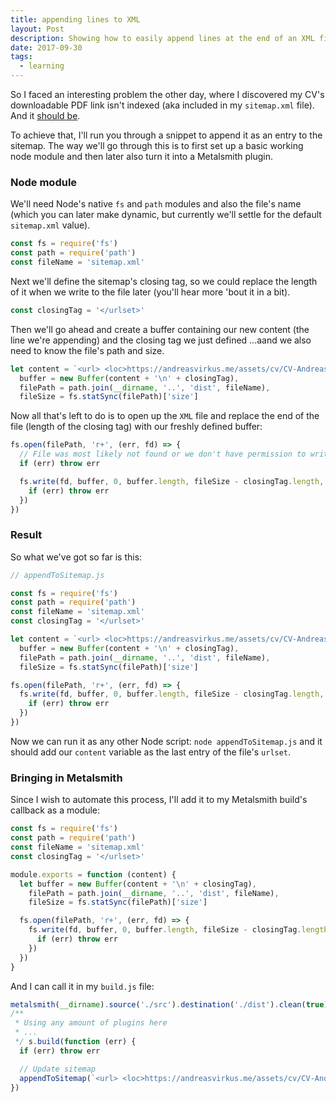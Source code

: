 ```yaml
---
title: appending lines to XML
layout: Post
description: Showing how to easily append lines at the end of an XML file (like your sitemap).
date: 2017-09-30
tags:
  - learning
---
```


So I faced an interesting problem the other day, where
I discovered my CV's downloadable PDF link isn't indexed (aka included in my
`sitemap.xml` file). And it [should be](https://www.thewebmaster.com/seo/2016/feb/24/google-we-index-pdfs-just-like-any-other-web-page/).

To achieve that, I'll run you through a snippet to append it as an entry to the sitemap.
The way we'll go through this is to first set up a basic working node module and
then later also turn it into a Metalsmith plugin.

### Node module

We'll need Node's native `fs` and `path` modules and also the file's name
(which you can later make dynamic, but currently we'll settle for the default
`sitemap.xml` value).

```js
const fs = require('fs')
const path = require('path')
const fileName = 'sitemap.xml'
```

Next we'll define the sitemap's closing tag, so we could replace the length of it
when we write to the file later (you'll hear more 'bout it in a bit).

```js
const closingTag = '</urlset>'
```

Then we'll go ahead and create a buffer containing our new content (the line
we're appending) and the closing tag we just defined
...aand we also need to know the file's path and size.

```js
let content = `<url> <loc>https://andreasvirkus.me/assets/cv/CV-Andreas-Johan-Virkus.pdf</loc> </url>`,
  buffer = new Buffer(content + '\n' + closingTag),
  filePath = path.join(__dirname, '..', 'dist', fileName),
  fileSize = fs.statSync(filePath)['size']
```

Now all that's left to do is to open up the `XML` file and replace the
end of the file (length of the closing tag) with our freshly defined buffer:

```js
fs.open(filePath, 'r+', (err, fd) => {
  // File was most likely not found or we don't have permission to write
  if (err) throw err

  fs.write(fd, buffer, 0, buffer.length, fileSize - closingTag.length, (err) => {
    if (err) throw err
  })
})
```

### Result

So what we've got so far is this:

```js
// appendToSitemap.js

const fs = require('fs')
const path = require('path')
const fileName = 'sitemap.xml'
const closingTag = '</urlset>'

let content = `<url> <loc>https://andreasvirkus.me/assets/cv/CV-Andreas-Johan-Virkus.pdf</loc> </url>`,
  buffer = new Buffer(content + '\n' + closingTag),
  filePath = path.join(__dirname, '..', 'dist', fileName),
  fileSize = fs.statSync(filePath)['size']

fs.open(filePath, 'r+', (err, fd) => {
  fs.write(fd, buffer, 0, buffer.length, fileSize - closingTag.length, (err) => {
    if (err) throw err
  })
})
```

Now we can run it as any other Node script: `node appendToSitemap.js` and
it should add our `content` variable as the last entry of the file's `urlset`.

### Bringing in Metalsmith

Since I wish to automate this process, I'll add it to my Metalsmith
build's callback as a module:

```js
const fs = require('fs')
const path = require('path')
const fileName = 'sitemap.xml'
const closingTag = '</urlset>'

module.exports = function (content) {
  let buffer = new Buffer(content + '\n' + closingTag),
    filePath = path.join(__dirname, '..', 'dist', fileName),
    fileSize = fs.statSync(filePath)['size']

  fs.open(filePath, 'r+', (err, fd) => {
    fs.write(fd, buffer, 0, buffer.length, fileSize - closingTag.length, (err) => {
      if (err) throw err
    })
  })
}
```

And I can call it in my `build.js` file:

```js
metalsmith(__dirname).source('./src').destination('./dist').clean(true)
/**
 * Using any amount of plugins here
 * ...
 */ s.build(function (err) {
  if (err) throw err

  // Update sitemap
  appendToSitemap(`<url> <loc>https://andreasvirkus.me/assets/cv/CV-Andreas-Johan-Virkus.pdf</loc> </url>`)
})
```
